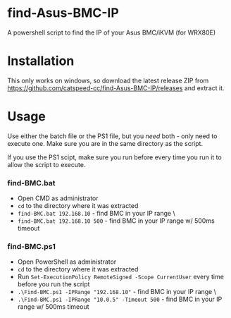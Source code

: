 # find-Asus-BMC-IP
A powershell script to find the IP of your Asus BMC/iKVM (for WRX80E)

# Installation
This only works on windows, so download the latest release ZIP from https://github.com/catspeed-cc/find-Asus-BMC-IP/releases and extract it.

# Usage
Use either the batch file or the PS1 file, but you _need_ both - only need to execute one. Make sure you are in the same directory as the script.

If you use the PS1 scipt, make sure you run  before every time you run it to allow the script to execute.

### find-BMC.bat
- Open CMD as administrator
- `cd` to the directory where it was extracted
- `find-BMC.bat 192.168.10` - find BMC in your IP range \
- `find-BMC.bat 192.168.10 500` - find BMC in your IP range w/ 500ms timeout

### find-BMC.ps1
- Open PowerShell as administrator
- `cd` to the directory where it was extracted
- Run `Set-ExecutionPolicy RemoteSigned -Scope CurrentUser` every time before you run the script
- `.\Find-BMC.ps1 -IPRange "192.168.10"` - find BMC in your IP range \
- `.\Find-BMC.ps1 -IPRange "10.0.5" -Timeout 500` - find BMC in your IP range w/ 500ms timeout
